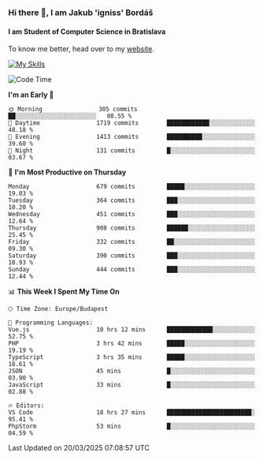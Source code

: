 ### Hi there 👋, I am Jakub 'igniss' Bordáš

#### I am Student of Computer Science in Bratislava
To know me better, head over to my [website](https://bordas.sk).

[![My Skills](https://skillicons.dev/icons?i=js,typescript,html,css,figma,svelte,vue,next,postgresql,nest,express,nodejs)](https://bordas.sk)


<!--START_SECTION:waka-->
![Code Time](http://img.shields.io/badge/Code%20Time-1%2C742%20hrs%2010%20mins-blue)

**I'm an Early 🐤** 

```text
🌞 Morning                305 commits         ██░░░░░░░░░░░░░░░░░░░░░░░   08.55 % 
🌆 Daytime                1719 commits        ████████████░░░░░░░░░░░░░   48.18 % 
🌃 Evening                1413 commits        ██████████░░░░░░░░░░░░░░░   39.60 % 
🌙 Night                  131 commits         █░░░░░░░░░░░░░░░░░░░░░░░░   03.67 % 
```
📅 **I'm Most Productive on Thursday** 

```text
Monday                   679 commits         █████░░░░░░░░░░░░░░░░░░░░   19.03 % 
Tuesday                  364 commits         ███░░░░░░░░░░░░░░░░░░░░░░   10.20 % 
Wednesday                451 commits         ███░░░░░░░░░░░░░░░░░░░░░░   12.64 % 
Thursday                 908 commits         ██████░░░░░░░░░░░░░░░░░░░   25.45 % 
Friday                   332 commits         ██░░░░░░░░░░░░░░░░░░░░░░░   09.30 % 
Saturday                 390 commits         ███░░░░░░░░░░░░░░░░░░░░░░   10.93 % 
Sunday                   444 commits         ███░░░░░░░░░░░░░░░░░░░░░░   12.44 % 
```


📊 **This Week I Spent My Time On** 

```text
🕑︎ Time Zone: Europe/Budapest

💬 Programming Languages: 
Vue.js                   10 hrs 12 mins      █████████████░░░░░░░░░░░░   52.75 % 
PHP                      3 hrs 42 mins       █████░░░░░░░░░░░░░░░░░░░░   19.19 % 
TypeScript               3 hrs 35 mins       █████░░░░░░░░░░░░░░░░░░░░   18.61 % 
JSON                     45 mins             █░░░░░░░░░░░░░░░░░░░░░░░░   03.90 % 
JavaScript               33 mins             █░░░░░░░░░░░░░░░░░░░░░░░░   02.88 % 

🔥 Editors: 
VS Code                  18 hrs 27 mins      ████████████████████████░   95.41 % 
PhpStorm                 53 mins             █░░░░░░░░░░░░░░░░░░░░░░░░   04.59 % 
```


 Last Updated on 20/03/2025 07:08:57 UTC
<!--END_SECTION:waka-->
